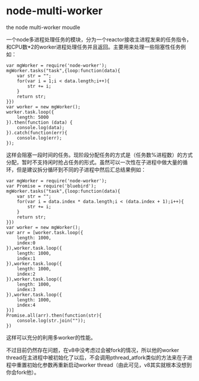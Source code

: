# node-multi-worker
the node multi-worker moudle

一个node多进程处理任务的模块，分为一个reactor接收主进程发来的任务指令，和CPU数*2的worker进程处理任务并且返回。主要用来处理一些阻塞性任务例如：

	var mgWorker = require('node-worker');
	mgWorker.tasks("task",{loop:function(data){
		var str = "";
		for(var i = 1;i < data.length;i++){
			str += i;
		}
		return str;
	}})
	var worker = new mgWorker();
	worker.task.loop({
    	length: 5000
	}).then(function (data) {
	    console.log(data);
	}).catch(function(err){
	    console.log(err);
	});
	
这样会阻塞一段时间的任务。现阶段分配任务的方式是（任务数%进程数）的方式分配，暂时不支持闲时抢占任务的形式。虽然可以一次性在子进程中做大量的循环，但是建议拆分循环到不同的子进程中然后汇总结果例如：

	var mgWorker = require('node-worker');
	var Promise = require('bluebird');
	mgWorker.tasks("task",{loop:function(data){
		var str = "";
		for(var i = data.index * data.length;i < (data.index + 1);i++){
			str += i;
		}
		return str;
	}})
	var worker = new mgWorker();
	var arr = [worker.task.loop({
    	length: 1000,
    	index:0
	}),worker.task.loop({
    	length: 1000,
    	index:1
	}),worker.task.loop({
    	length: 1000,
    	index:2
	}),worker.task.loop({
    	length: 1000,
    	index:3
	}),worker.task.loop({
    	length: 1000,
    	index:4
	})]
	Promise.all(arr).then(function(str){
    	console.log(str.join(""));
	})
这样可以充分的利用多worker的性能。

不过目前仍然存在问题，在v8中没考虑过会被fork的情况，所以他的worker thread在主进程中被初始化了以后，不会调用pthread_atfork类似的方法来在子进程中重置初始化参数再重新启动worker thread（由此可见，v8其实就根本没想到你会fork他）。
